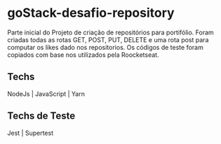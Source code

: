 # goStack-desafio-repository

Parte inicial do Projeto de criação de repositórios para portifólio.
Foram criadas todas as rotas GET, POST, PUT, DELETE e uma rota post para computar os likes dado nos repositorios.
Os códigos de teste foram copiados com base nos utilizados pela Roocketseat.

## Techs

NodeJs | JavaScript | Yarn

## Techs de Teste

Jest | Supertest
